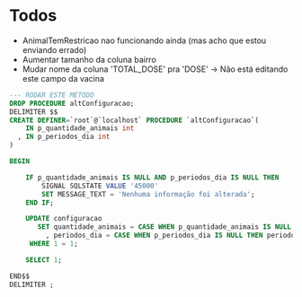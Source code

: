 # Todos

* AnimalTemRestricao nao funcionando ainda (mas acho que estou enviando errado)
* Aumentar tamanho da coluna bairro
* Mudar nome da coluna 'TOTAL_DOSE' pra 'DOSE' -> Não está editando este campo da vacina

```sql
--- RODAR ESTE MÉTODO
DROP PROCEDURE altConfiguracao;
DELIMITER $$
CREATE DEFINER=`root`@`localhost` PROCEDURE `altConfiguracao`(
	IN p_quantidade_animais int
  , IN p_periodos_dia int
)

BEGIN

    IF p_quantidade_animais IS NULL AND p_periodos_dia IS NULL THEN
		SIGNAL SQLSTATE VALUE '45000'
		SET MESSAGE_TEXT = 'Nenhuma informação foi alterada';
	END IF;

	UPDATE configuracao
       SET quantidade_animais = CASE WHEN p_quantidade_animais IS NULL THEN quantidade_animais ELSE p_quantidade_animais END
         , periodos_dia = CASE WHEN p_periodos_dia IS NULL THEN periodos_dia ELSE p_periodos_dia END
	 WHERE 1 = 1;

    SELECT 1;

END$$
DELIMITER ;
```
